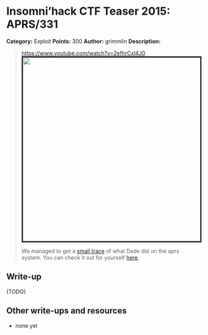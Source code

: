 # Insomni’hack CTF Teaser 2015: APRS/331

**Category:** Exploit
**Points:** 300
**Author:** grimmlin
**Description:**

> <https://www.youtube.com/watch?v=2efhrCxI4J0>
> <a href="http://www.youtube.com/watch?v=2efhrCxI4J0"><img src="http://img.youtube.com/vi/2efhrCxI4J0/0.jpg" border="3" width="640" height="480"/></a>
>
> We managed to get a [small trace](aprs_c7d4ac556e6f4acd57473c881da79ba4.pcap) of what Dade did on the aprs system. You can check it out for yourself [here](http://aprs.teaser.insomnihack.ch/).

## Write-up

(TODO)

## Other write-ups and resources

* none yet
